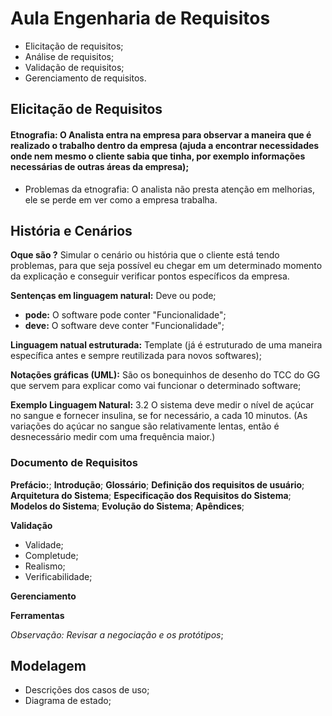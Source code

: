 # Aula Engenharia de Requisitos

* Elicitação de requisitos;
* Análise de requisitos;
* Validação de requisitos;
* Gerenciamento de requisitos.

## Elicitação de Requisitos

#### **Etnografia:** O Analista entra na empresa para observar a maneira que é realizado o trabalho dentro da empresa **(ajuda a encontrar necessidades onde nem mesmo o cliente sabia que tinha, por exemplo informações necessárias de outras áreas da empresa)**;

- Problemas da etnografia: O analista não presta atenção em melhorias, ele se perde em ver como a empresa trabalha.

## História e Cenários

**Oque são ?** Simular o cenário ou história que o cliente está tendo problemas, para que seja possível eu chegar em um determinado momento da explicação e conseguir verificar pontos específicos da empresa.

**Sentenças em linguagem natural:** Deve ou pode;

- **pode:** O software pode conter "Funcionalidade";
- **deve:** O software deve conter "Funcionalidade";

**Linguagem natual estruturada:** Template (já é estruturado de uma maneira específica antes e sempre reutilizada para novos softwares);

**Notações gráficas (UML):** São os bonequinhos de desenho do TCC do GG que servem para explicar como vai funcionar o determinado software;

**Exemplo Linguagem Natural:** 3.2 O sistema deve medir o nível de açúcar no sangue e fornecer insulina, se for necessário, a cada 10 minutos. (As variações do açúcar no sangue são relativamente lentas, então é desnecessário medir com uma frequência maior.)

### Documento de Requisitos

**Prefácio:**; **Introdução**; **Glossário**; **Definição dos requisitos de usuário**; **Arquitetura do Sistema**; **Especificação dos Requisitos do Sistema**; **Modelos do Sistema**; **Evolução do Sistema**; **Apêndices**;

**Validação**
- Validade;
- Completude;
- Realismo;
- Verificabilidade; 

**Gerenciamento**

**Ferramentas**

*Observação: Revisar a negociação e os protótipos*;

## Modelagem
- Descrições dos casos de uso;
- Diagrama de estado;
